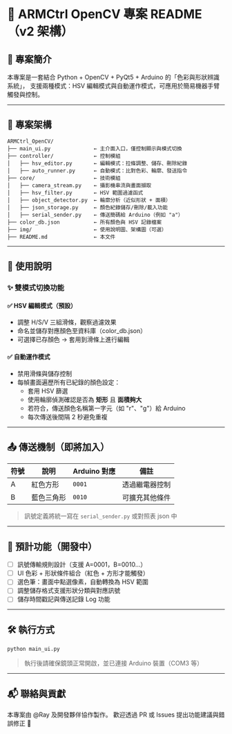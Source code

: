 # 🤖 ARMCtrl OpenCV 專案 README（v2 架構）

## 📘 專案簡介
本專案是一套結合 Python + OpenCV + PyQt5 + Arduino 的「色彩與形狀辨識系統」，
支援兩種模式：HSV 編輯模式與自動運作模式，可應用於簡易機器手臂觸發與控制。

---

## 📂 專案架構

```
ARMCtrl_OpenCV/
├── main_ui.py              ← 主介面入口，僅控制顯示與模式切換
├── controller/             ← 控制模組
│   ├── hsv_editor.py       ← 編輯模式：拉條調整、儲存、刪除紀錄
│   ├── auto_runner.py      ← 自動模式：比對色彩、輪廓、發送指令
├── core/                   ← 技術模組
│   ├── camera_stream.py    ← 攝影機串流與畫面擷取
│   ├── hsv_filter.py       ← HSV 範圍過濾函式
│   ├── object_detector.py  ← 輪廓分析（近似形狀 + 面積）
│   ├── json_storage.py     ← 顏色紀錄儲存/刪除/載入功能
│   ├── serial_sender.py    ← 傳送簡碼給 Arduino（例如 "a"）
├── color_db.json           ← 所有顏色與 HSV 記錄檔案
├── img/                    ← 使用說明圖、架構圖（可選）
├── README.md               ← 本文件
```

---

## 🧠 使用說明

### ✨ 雙模式切換功能

#### ✅ HSV 編輯模式（預設）
- 調整 H/S/V 三組滑條，觀察過濾效果
- 命名並儲存對應顏色至資料庫（color_db.json）
- 可選擇已存顏色 → 套用到滑條上進行編輯

#### ✅ 自動運作模式
- 禁用滑條與儲存控制
- 每幀畫面遍歷所有已紀錄的顏色設定：
  - 套用 HSV 篩選
  - 使用輪廓偵測確認是否為 **矩形** 且 **面積夠大**
  - 若符合，傳送顏色名稱第一字元（如 "r"、"g"）給 Arduino
  - 每次傳送後間隔 2 秒避免重複

---

## 📤 傳送機制（即將加入）

| 符號 | 說明           | Arduino 對應 | 備註            |
|------|----------------|----------------|-----------------|
| A    | 紅色方形       | `0001`         | 透過繼電器控制  |
| B    | 藍色三角形     | `0010`         | 可擴充其他條件  |

> 訊號定義將統一寫在 `serial_sender.py` 或對照表 json 中

---

## 🎯 預計功能（開發中）

- [ ] 訊號傳輸規則設計（支援 A=0001，B=0010...）
- [ ] UI 色彩 + 形狀條件組合（紅色 + 方形才能觸發）
- [ ] 選色筆：畫面中點選像素，自動轉換為 HSV 範圍
- [ ] 調整儲存格式支援形狀分類與對應訊號
- [ ] 儲存時間戳記與傳送記錄 Log 功能

---

## 🛠 執行方式

```bash
python main_ui.py
```
> 執行後請確保鏡頭正常開啟，並已連接 Arduino 裝置（COM3 等）

---

## 📬 聯絡與貢獻

本專案由 @Ray 及開發夥伴協作製作。
歡迎透過 PR 或 Issues 提出功能建議與錯誤修正 🙌